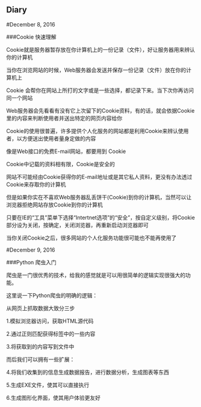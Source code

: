 ## Diary

#December 8, 2016

###Cookie 快速理解

Cookie就是服务器暂存放在你计算机上的一份记录（文件），好让服务器用来辨认你的计算机

当你在浏览网站的时候，Web服务器会发送并保存一份记录（文件）放在你的计算机上

Cookie 会帮你在网站上所打的文字或是一些选择，都记录下来。当下次你再访问同一个网站

Web服务器会先看看有没有它上次留下的Cookie资料，有的话，就会依据Cookie里的内容来判断使用者并送出特定的网页内容给你

Cookie的使用很普遍，许多提供个人化服务的网站都是利用Cookie来辨认使用者，以方便送出使用者量身定做的内容

像是Web接口的免费E-mail网站，都要用到 Cookie

Cookie中记载的资料相有限，Cookie是安全的

网站不可能经由Cookie获得你的E-mail地址或是其它私人资料，更没有办法透过Cookie来存取你的计算机

但是如果你实在不喜欢Web服务器乱丢饼干(Cookie)到你的计算机，当然可以让浏览器拒绝网站存放Cookie到你的计算机

只要在IE的“工具”菜单下选择“Intertnet选项”的“安全”，按自定义级别，将Cookie部分设为关闭，按确定，关闭浏览器，再重新启动浏览器即可

当你关闭Cookie之后，很多网站的个人化服务功能很可能也不能再使用了

#December 9, 2016

###Python 爬虫入门

爬虫是一门很优秀的技术，给我的感觉就是可以用很简单的逻辑实现很强大的功能。

这里说一下Python爬虫的明确的逻辑：

从网页上抓取数据大致分三步

1.模拟浏览器访问，获取HTML源代码

2.通过正则匹配获得标签中的一些内容

3.将获取到的内容写到文件中

而后我们可以拥有一些扩展：

4.将我们收集到的信息生成数据报告，进行数据分析，生成图表等东西

5.生成EXE文件，使其可以直接执行

6.生成图形化界面，使其用户体验更友好

